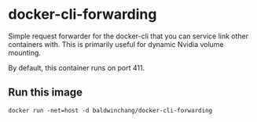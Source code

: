 # docker-cli-forwarding
Simple request forwarder for the docker-cli that you can service link other containers with. This is primarily useful for dynamic Nvidia volume mounting.

By default, this container runs on port 411.

## Run this image

```
docker run -net=host -d baldwinchang/docker-cli-forwarding
```